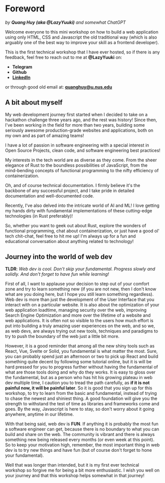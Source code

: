 # Foreword
*by **Quang Huy (aka @LazyYuuki)** and somewhat ChatGPT*

Welcome everyone to this mini workshop on how to build a web application using only HTML, CSS and Javascript the old traditional way (which is also arguably one of the best way to improve your skill as a frontend developer).

This is the first technical workshop that I have ever hosted, so if there is any feedback, feel free to reach out to me at **@LazyYuuki** on:
- **Telegram**
- **Github** 
- **[LinkedIn](https://www.linkedin.com/in/buiquanghuy/)**

or through good old email at: **quanghuy@u.nus.edu**

## A bit about myself

My web development journey first started when I decided to take on a hackathon challenge three years ago, and the rest was history! Since then, I've been working in the field for more than two years, building some seriously awesome production-grade websites and applications, both on my own and as part of amazing teams!

I have a lot of passion in software engineering with a special interest in Open Source Projects, clean code, and software engineering best practices!

My interests in the tech world are as diverse as they come. From the sheer elegance of Rust to the boundless possibilities of JavaScript, from the mind-bending concepts of functional programming to the nifty efficiency of containerization.

Oh, and of course technical documentation. I firmly believe it's the backbone of any successful project, and I take pride in detailed documentation and well-documented code.

Recently, I've also delved into the intricate world of AI and ML! I love getting my hands dirty with fundamental implementations of these cutting-edge technologies (in Rust preferably)!

So, whether you want to geek out about Rust, explore the wonders of functional programming, chat about containerization, or just have a good ol' tech chit-chat, feel free to hit me up! I'm always up for a fun and educational conversation about anything related to technology!

## Journey into the world of web dev

**TLDR**: *Web dev is cool. Don't skip your fundamental. Progress slowly and solidly. And don't forget to have fun while learning!*

First of all, I want to applause your decision to step out of your comfort zone and try to learn something new (if you are not new, then I don't know what are you doing here, but I hope you still learn something regardless). Web dev is more than just the development of the User Interface that you interact with on a particular website. It is also about the optimization of your web application loadtime, managing security over the web, improving Search Engine Optimization and more over the lifetime of a website and web applications. It is often not so visible to the users how much effort is put into building a truly amazing user experiences on the web, and so we, as web devs, are always trying out new tools, techniques and paradigms to try to push the boundary of the web just a little bit more.

However, it is a good reminder that among all the new shiny tools such as React, Vue, Svelte or Solid, you fundamental is what matter the most. Sure, you can probably spend just an afternoon or two to pick up React and build something quite decent by following some tutorial online, but it is will be hard pressed for you to progress further without having the fundamental of what are those tools doing and why do they works. It is easy to gloss over the fundamental, but as a person who has hit his growing plateau in web dev multiple time, I caution you to tread the path carefully, as **if it is not painful now, it will be painful later**. So it is good that you sign up for this workshop, to try to learn from the basic and fundamental, instead of trying to chase the newest and shiniest thing. A good foundation will give you the strength to withstand the test of time as libraries and frameworks come and goes. By the way, Javascript is here to stay, so don't worry about it going anywhere, anytime in our lifetime.

With that being said, web dev is **FUN**. If anything it is probably the most fun a software engineer can get, because there is no boundary to what you can build and share on the web. The community is vibrant and there is always something new being released every months (or even week at this point). So to keep your motivation high, remember, the most important thing in web dev is to try new things and have fun (but of course don't forget to hone your fundamental).

Well that was longer than intended, but it is my first ever technical workshop so forgive me for being a bit more enthusiastic. I wish you well on your journey and that this workshop helps somewhat in that journey!